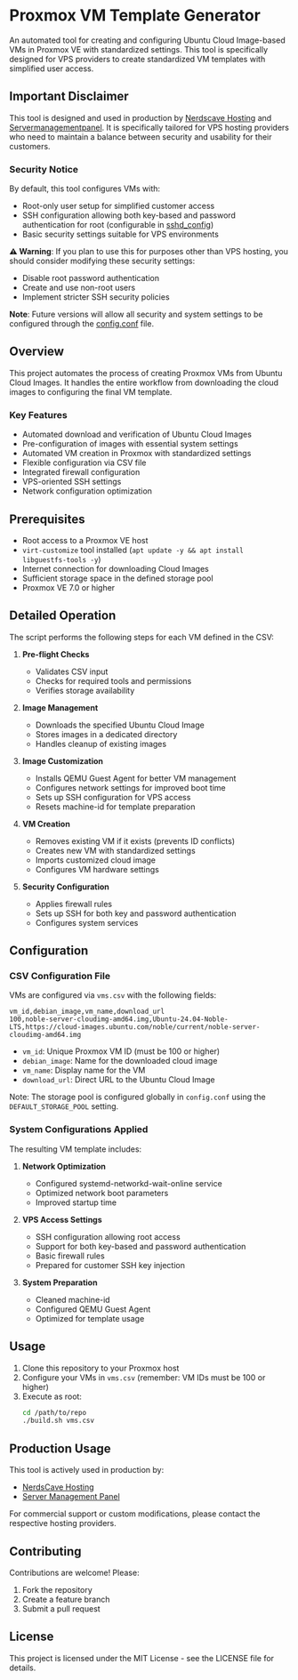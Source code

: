 # Proxmox VM Template Generator

An automated tool for creating and configuring Ubuntu Cloud Image-based VMs in Proxmox VE with standardized settings. This tool is specifically designed for VPS providers to create standardized VM templates with simplified user access.

## Important Disclaimer

This tool is designed and used in production by [Nerdscave Hosting](https://nerdscave-hosting.com) and [Servermanagementpanel](https://servermanagementpanel.com). It is specifically tailored for VPS hosting providers who need to maintain a balance between security and usability for their customers.

### Security Notice

By default, this tool configures VMs with:
- Root-only user setup for simplified customer access
- SSH configuration allowing both key-based and password authentication for root (configurable in [sshd_config](data/etc/ssh/sshd_config))
- Basic security settings suitable for VPS environments

**⚠️ Warning**: If you plan to use this for purposes other than VPS hosting, you should consider modifying these security settings:
- Disable root password authentication
- Create and use non-root users
- Implement stricter SSH security policies

**Note**: Future versions will allow all security and system settings to be configured through the [config.conf](config.conf) file.

## Overview

This project automates the process of creating Proxmox VMs from Ubuntu Cloud Images. It handles the entire workflow from downloading the cloud images to configuring the final VM template.

### Key Features

- Automated download and verification of Ubuntu Cloud Images
- Pre-configuration of images with essential system settings
- Automated VM creation in Proxmox with standardized settings
- Flexible configuration via CSV file
- Integrated firewall configuration
- VPS-oriented SSH settings
- Network configuration optimization

## Prerequisites

- Root access to a Proxmox VE host
- `virt-customize` tool installed (```apt update -y && apt install libguestfs-tools -y```)
- Internet connection for downloading Cloud Images
- Sufficient storage space in the defined storage pool
- Proxmox VE 7.0 or higher

## Detailed Operation

The script performs the following steps for each VM defined in the CSV:

1. **Pre-flight Checks**
   - Validates CSV input
   - Checks for required tools and permissions
   - Verifies storage availability

2. **Image Management**
   - Downloads the specified Ubuntu Cloud Image
   - Stores images in a dedicated directory
   - Handles cleanup of existing images

3. **Image Customization**
   - Installs QEMU Guest Agent for better VM management
   - Configures network settings for improved boot time
   - Sets up SSH configuration for VPS access
   - Resets machine-id for template preparation

4. **VM Creation**
   - Removes existing VM if it exists (prevents ID conflicts)
   - Creates new VM with standardized settings
   - Imports customized cloud image
   - Configures VM hardware settings

5. **Security Configuration**
   - Applies firewall rules
   - Sets up SSH for both key and password authentication
   - Configures system services

## Configuration

### CSV Configuration File

VMs are configured via `vms.csv` with the following fields:

```csv
vm_id,debian_image,vm_name,download_url
100,noble-server-cloudimg-amd64.img,Ubuntu-24.04-Noble-LTS,https://cloud-images.ubuntu.com/noble/current/noble-server-cloudimg-amd64.img
```

- `vm_id`: Unique Proxmox VM ID (must be 100 or higher)
- `debian_image`: Name for the downloaded cloud image
- `vm_name`: Display name for the VM
- `download_url`: Direct URL to the Ubuntu Cloud Image

Note: The storage pool is configured globally in `config.conf` using the `DEFAULT_STORAGE_POOL` setting.

### System Configurations Applied

The resulting VM template includes:

1. **Network Optimization**
   - Configured systemd-networkd-wait-online service
   - Optimized network boot parameters
   - Improved startup time

2. **VPS Access Settings**
   - SSH configuration allowing root access
   - Support for both key-based and password authentication
   - Basic firewall rules
   - Prepared for customer SSH key injection

3. **System Preparation**
   - Cleaned machine-id
   - Configured QEMU Guest Agent
   - Optimized for template usage

## Usage

1. Clone this repository to your Proxmox host
2. Configure your VMs in `vms.csv` (remember: VM IDs must be 100 or higher)
3. Execute as root:
   ```bash
   cd /path/to/repo
   ./build.sh vms.csv
   ```

## Production Usage

This tool is actively used in production by:
- [NerdsCave Hosting](https://nerdscave-hosting.com)
- [Server Management Panel](https://servermanagementpanel.com)

For commercial support or custom modifications, please contact the respective hosting providers.

## Contributing

Contributions are welcome! Please:

1. Fork the repository
2. Create a feature branch
3. Submit a pull request

## License

This project is licensed under the MIT License - see the LICENSE file for details.
